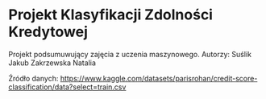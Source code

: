 # Projekt Klasyfikacji Zdolności Kredytowej 
Projekt podsumuwujący zajęcia z uczenia maszynowego.
Autorzy:
  Suślik Jakub
  Zakrzewska Natalia

Źródło danych:
https://www.kaggle.com/datasets/parisrohan/credit-score-classification/data?select=train.csv

